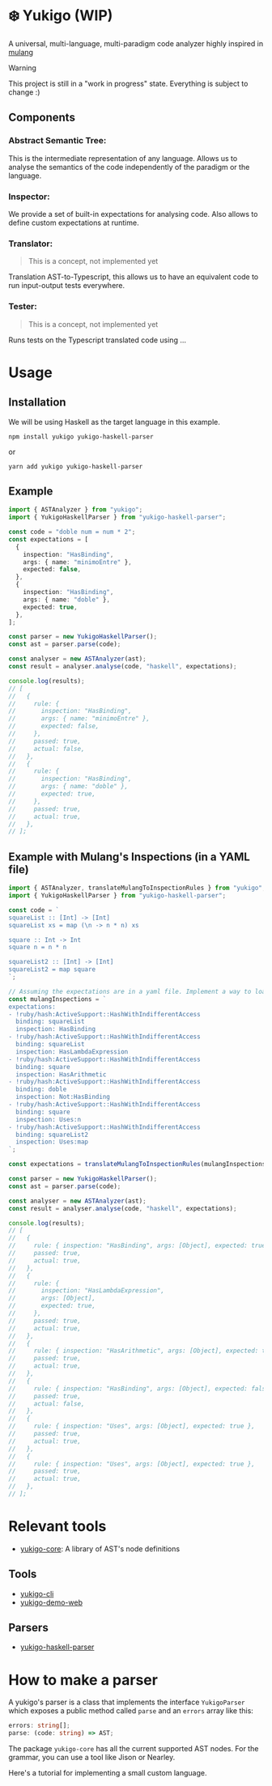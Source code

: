 # ❄️ Yukigo (WIP)
A universal, multi-language, multi-paradigm code analyzer highly inspired in [mulang](https://github.com/mumuki/mulang)

> [!WARNING]
> This project is still in a "work in progress" state. Everything is subject to change :)


## Components

### **Abstract Semantic Tree:**

This is the intermediate representation of any language. Allows us to analyse the semantics of the code independently of the paradigm or the language.

### **Inspector:**

We provide a set of built-in expectations for analysing code. Also allows to define custom expectations at runtime.

### **Translator:**
> This is a concept, not implemented yet

Translation AST-to-Typescript, this allows us to have an equivalent code to run input-output tests everywhere.

### **Tester:**
> This is a concept, not implemented yet

Runs tests on the Typescript translated code using ...

# Usage

## Installation

We will be using Haskell as the target language in this example.

```
npm install yukigo yukigo-haskell-parser
```

or

```
yarn add yukigo yukigo-haskell-parser
```

## Example

```ts
import { ASTAnalyzer } from "yukigo";
import { YukigoHaskellParser } from "yukigo-haskell-parser";

const code = "doble num = num * 2";
const expectations = [
  {
    inspection: "HasBinding",
    args: { name: "minimoEntre" },
    expected: false,
  },
  {
    inspection: "HasBinding",
    args: { name: "doble" },
    expected: true,
  },
];

const parser = new YukigoHaskellParser();
const ast = parser.parse(code);

const analyser = new ASTAnalyzer(ast);
const result = analyser.analyse(code, "haskell", expectations);

console.log(results);
// [
//   {
//     rule: {
//       inspection: "HasBinding",
//       args: { name: "minimoEntre" },
//       expected: false,
//     },
//     passed: true,
//     actual: false,
//   },
//   {
//     rule: {
//       inspection: "HasBinding",
//       args: { name: "doble" },
//       expected: true,
//     },
//     passed: true,
//     actual: true,
//   },
// ];
```

## Example with Mulang's Inspections (in a YAML file)

```ts
import { ASTAnalyzer, translateMulangToInspectionRules } from "yukigo";
import { YukigoHaskellParser } from "yukigo-haskell-parser";

const code = `
squareList :: [Int] -> [Int]
squareList xs = map (\n -> n * n) xs

square :: Int -> Int
square n = n * n

squareList2 :: [Int] -> [Int]
squareList2 = map square
`;

// Assuming the expectations are in a yaml file. Implement a way to load the actual file.
const mulangInspections = `
expectations:
- !ruby/hash:ActiveSupport::HashWithIndifferentAccess
  binding: squareList
  inspection: HasBinding
- !ruby/hash:ActiveSupport::HashWithIndifferentAccess
  binding: squareList
  inspection: HasLambdaExpression
- !ruby/hash:ActiveSupport::HashWithIndifferentAccess
  binding: square
  inspection: HasArithmetic
- !ruby/hash:ActiveSupport::HashWithIndifferentAccess
  binding: doble
  inspection: Not:HasBinding
- !ruby/hash:ActiveSupport::HashWithIndifferentAccess
  binding: square
  inspection: Uses:n
- !ruby/hash:ActiveSupport::HashWithIndifferentAccess
  binding: squareList2
  inspection: Uses:map
`;

const expectations = translateMulangToInspectionRules(mulangInspections);

const parser = new YukigoHaskellParser();
const ast = parser.parse(code);

const analyser = new ASTAnalyzer(ast);
const result = analyser.analyse(code, "haskell", expectations);

console.log(results);
// [
//   {
//     rule: { inspection: "HasBinding", args: [Object], expected: true },
//     passed: true,
//     actual: true,
//   },
//   {
//     rule: {
//       inspection: "HasLambdaExpression",
//       args: [Object],
//       expected: true,
//     },
//     passed: true,
//     actual: true,
//   },
//   {
//     rule: { inspection: "HasArithmetic", args: [Object], expected: true },
//     passed: true,
//     actual: true,
//   },
//   {
//     rule: { inspection: "HasBinding", args: [Object], expected: false },
//     passed: true,
//     actual: false,
//   },
//   {
//     rule: { inspection: "Uses", args: [Object], expected: true },
//     passed: true,
//     actual: true,
//   },
//   {
//     rule: { inspection: "Uses", args: [Object], expected: true },
//     passed: true,
//     actual: true,
//   },
// ];
```

# Relevant tools
- [yukigo-core](https://github.com/noiseArch/yukigo-core): A library of AST's node definitions
  
## Tools
- [yukigo-cli](https://github.com/noiseArch/yukigo-cli)
- [yukigo-demo-web](https://github.com/noiseArch/yukigo-demo-web/)
  
## Parsers
- [yukigo-haskell-parser](https://github.com/noiseArch/yukigo-haskell-parser)

# How to make a parser

A yukigo's parser is a class that implements the interface `YukigoParser` which exposes a public method called `parse` and an `errors` array like this:
```ts
errors: string[];
parse: (code: string) => AST;
```

The package `yukigo-core` has all the current supported AST nodes.
For the grammar, you can use a tool like Jison or Nearley.

Here's a tutorial for implementing a small custom language.
